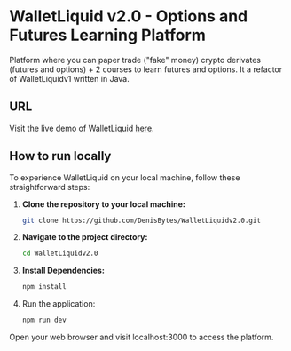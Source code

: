 # WalletLiquid v2.0 - Options and Futures Learning Platform

Platform where you can paper trade ("fake" money) crypto derivates (futures and options) + 2 courses to learn futures and options. It a refactor of WalletLiquidv1 written in Java.

## URL

Visit the live demo of WalletLiquid [here](https://wallet-liquidv2-0.vercel.app).


## How to run locally

  To experience WalletLiquid on your local machine, follow these straightforward steps:

1. **Clone the repository to your local machine:**

   ```bash
   git clone https://github.com/DenisBytes/WalletLiquidv2.0.git

2. **Navigate to the project directory:**

   ```bash
   cd WalletLiquidv2.0

3. **Install Dependencies:**

   ```bash
   npm install
   
4. Run the application:

   ```bash
   npm run dev

Open your web browser and visit localhost:3000 to access the platform.

